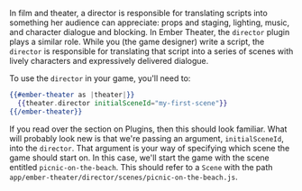 In film and theater, a director is responsible for translating scripts into something her audience can appreciate: props and staging, lighting, music, and character dialogue and blocking. In Ember Theater, the `director` plugin plays a similar role. While you (the game designer) write a script, the `director` is responsible for translating that script into a series of scenes with lively characters and expressively delivered dialogue.

To use the `director` in your game, you'll need to:

```hbs
{{#ember-theater as |theater|}}
  {{theater.director initialSceneId="my-first-scene"}}
{{/ember-theater}}
```

If you read over the section on Plugins, then this should look familiar. What will probably look new is that we're passing an argument, `initialSceneId`, into the `director`. That argument is your way of specifying which scene the game should start on. In this case, we'll start the game with the scene entitled `picnic-on-the-beach`. This should refer to a `Scene` with the path `app/ember-theater/director/scenes/picnic-on-the-beach.js`.
